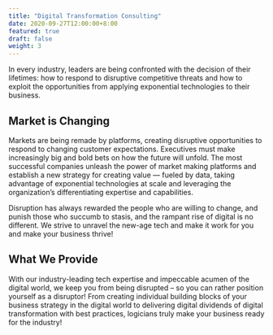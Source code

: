 ```yaml
---
title: "Digital Transformation Consulting"
date: 2020-09-27T12:00:00+8:00
featured: true
draft: false
weight: 3
---
```


In every industry, leaders are being confronted with the decision of their lifetimes: how to respond to disruptive competitive threats and how to exploit the opportunities from applying exponential technologies to their business. 

## Market is Changing
Markets are being remade by platforms, creating disruptive opportunities to respond to changing customer expectations. Executives must make increasingly big and bold bets on how the future will unfold. The most successful companies unleash the power of market making platforms and establish a new strategy for creating value — fueled by data, taking advantage of exponential technologies at scale and leveraging the organization’s differentiating expertise and capabilities.

Disruption has always rewarded the people who are willing to change, and punish those who succumb to stasis, and the rampant rise of digital is no different. We strive to unravel the new-age tech and make it work for you and make your business thrive!

## What We Provide
With our industry-leading tech expertise and impeccable acumen of the digital world, we keep you from being disrupted – so you can rather position yourself as a disruptor! From creating individual building blocks of your business strategy in the digital world to delivering digital dividends of digital transformation with best practices, logicians truly make your business ready for the industry!